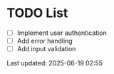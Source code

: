 # TODO List

- [ ] Implement user authentication
- [ ] Add error handling
- [ ] Add input validation

Last updated: 2025-06-19 02:55
